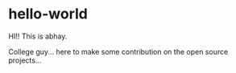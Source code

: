 # hello-world

HI!! This is abhay.

College guy... here to make some contribution on the open source projects...
